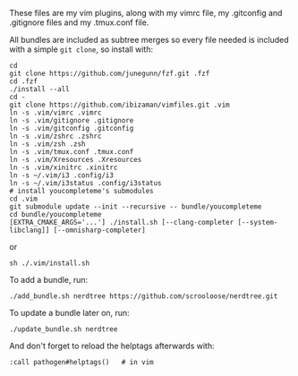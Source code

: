 These files are my vim plugins, along with my vimrc file, my
.gitconfig and .gitignore files and my .tmux.conf file.

All bundles are included as subtree merges so every file needed is
included with a simple `git clone`, so install with:

    cd
    git clone https://github.com/junegunn/fzf.git .fzf
    cd .fzf
    ./install --all
    cd -
    git clone https://github.com/ibizaman/vimfiles.git .vim
    ln -s .vim/vimrc .vimrc
    ln -s .vim/gitignore .gitignore
    ln -s .vim/gitconfig .gitconfig
    ln -s .vim/zshrc .zshrc
    ln -s .vim/zsh .zsh
    ln -s .vim/tmux.conf .tmux.conf
    ln -s .vim/Xresources .Xresources
    ln -s .vim/xinitrc .xinitrc
    ln -s ~/.vim/i3 .config/i3
    ln -s ~/.vim/i3status .config/i3status
    # install youcompleteme's submodules
    cd .vim
    git submodule update --init --recursive -- bundle/youcompleteme
    cd bundle/youcompleteme
    [EXTRA_CMAKE_ARGS='...'] ./install.sh [--clang-completer [--system-libclang]] [--omnisharp-completer]

or
    
    sh ./.vim/install.sh

To add a bundle, run:

    ./add_bundle.sh nerdtree https://github.com/scrooloose/nerdtree.git

To update a bundle later on, run:

    ./update_bundle.sh nerdtree

And don't forget to reload the helptags afterwards with:

    :call pathogen#helptags()   # in vim

